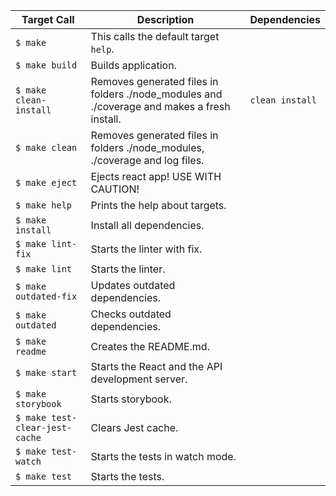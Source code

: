 Target Call | Description | Dependencies
---|---|---
`$ make` | This calls the default target `help`. |
`$ make build` | Builds application. |
`$ make clean-install` | Removes generated files in folders ./node_modules and ./coverage and makes a fresh install. | `clean install`
`$ make clean` | Removes generated files in folders ./node_modules, ./coverage and log files. |
`$ make eject` | Ejects react app! USE WITH CAUTION! |
`$ make help` | Prints the help about targets. |
`$ make install` | Install all dependencies. |
`$ make lint-fix` | Starts the linter with fix. |
`$ make lint` | Starts the linter. |
`$ make outdated-fix` | Updates outdated dependencies. |
`$ make outdated` | Checks outdated dependencies. |
`$ make readme` | Creates the README.md. |
`$ make start` | Starts the React and the API development server. |
`$ make storybook` | Starts storybook. |
`$ make test-clear-jest-cache` | Clears Jest cache. |
`$ make test-watch` | Starts the tests in watch mode. |
`$ make test` | Starts the tests. |
